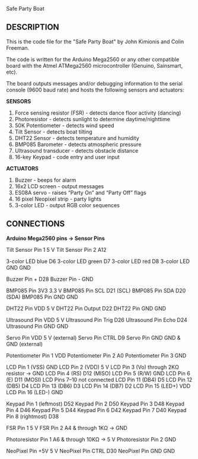 Safe Party Boat

## DESCRIPTION

This is the code file for the "Safe Party Boat" by John Kimionis and Colin Freeman.

The code is written for the Arduino Mega2560 or any other compatible board with the Atmel ATMega2560 microcontroller (Genuino, Sainsmart, etc).

The board outputs messages and/or debugging information to the serial console (9600 baud rate) and hosts the following sensors and actuators:

**SENSORS**

1. Force sensing resistor (FSR) - detects dance floor activity (dancing)
2. Photoresistor - detects sunlight to determine daytime/nighttime
3. 50K Potentiometer - detects wind speed
4. Tilt Sensor - detects boat tilting
5. DHT22 Sensor - detects temperature and humidity
6. BMP085 Barometer - detects atmospheric pressure
7. Ultrasound transducer - detects obstacle distance
8. 16-key Keypad - code entry and user input

**ACTUATORS**

1. Buzzer - beeps for alarm
2. 16x2 LCD screen - output messages
3. ES08A servo - raises “Party On” and “Party Off” flags
4. 16 pixel Neopixel strip - party lights
5. 3-color LED - output RGB color sequences


## CONNECTIONS

**Arduino Mega2560 pins → Sensor Pins**


Tilt Sensor Pin 1
5 V
Tilt Sensor Pin 2
A12


3-color LED blue
D6
3-color LED green
D7
3-color LED red
D8
3-color LED GND
GND


Buzzer Pin +
D28
Buzzer Pin -
GND


BMP085 Pin 3V3
3.3 V
BMP085 Pin SCL
D21 (SCL)
BMP085 Pin SDA
D20 (SDA)
BMP085 Pin GND
GND


DHT22 Pin VDD
5 V
DHT22 Pin Output
D22
DHT22 Pin GND
GND


Ultrasound Pin VDD
5 V
Ultrasound Pin Trig
D26
Ultrasound Pin Echo
D24
Ultrasound Pin GND
GND


Servo Pin VDD
5 V (external)
Servo Pin CTRL
D9
Servo Pin GND
GND & GND (external)


Potentiometer Pin 1
VDD
Potentiometer Pin 2
A0
Potentiometer Pin 3
GND


LCD Pin 1 (VSS)
GND
LCD Pin 2 (VDD)
5 V
LCD Pin 3 (Vo)
through 2KΩ resistor → GND
LCD Pin 4 (RS)
D12 (MISO)
LCD Pin 5 (R/W)
GND
LCD Pin 6 (E)
D11 (MOSI)
LCD Pins 7–10
not connected
LCD Pin 11 (DB4)
D5
LCD Pin 12 (DB5)
D4
LCD Pin 13 (DB6)
D3
LCD Pin 14 (DB7)
D2
LCD Pin 15 (LED+)
VDD
LCD Pin 16 (LED-)
GND


Keypad Pin 1 (leftmost)
D52
Keypad Pin 2
D50
Keypad Pin 3
D48
Keypad Pin 4
D46
Keypad Pin 5
D44
Keypad Pin 6
D42
Keypad Pin 7
D40
Keypad Pin 8 (rightmost)
D38


FSR Pin 1
5 V
FSR Pin 2
A4 & through 1KΩ → GND


Photoresistor Pin 1
A6 & through 10KΩ → 5 V
Photoresistor Pin 2
GND


NeoPixel Pin +5V
5 V
NeoPixel Pin CTRL
D30
NeoPixel Pin GND
GND




